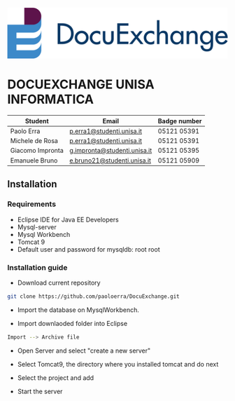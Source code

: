 ![Test Image 4](/WebContent/images/DocuExchange_1.png)
# DOCUEXCHANGE UNISA INFORMATICA

| Student | Email | Badge number|
| ------ | ------ | ------ |
| Paolo Erra | p.erra1@studenti.unisa.it |05121 05391|
| Michele de Rosa  | p.erra1@studenti.unisa.it |05121 05391|
| Giacomo Impronta |g.impronta@studenti.unisa.it |05121 05395|
| Emanuele Bruno |e.bruno21@studenti.unisa.it |05121 05909|

## Installation

### Requirements
* Eclipse IDE for Java EE Developers
* Mysql-server
* Mysql Workbench
* Tomcat 9
* Default user and password for mysqldb: root root

### Installation guide
* Download current repository

```sh
git clone https://github.com/paoloerra/DocuExchange.git
```


* Import the database on MysqlWorkbench.

* Import downlaoded folder into Eclipse

```sh
Import --> Archive file
```

* Open Server and select "create a new server"

* Select Tomcat9, the directory where you installed tomcat and do next

* Select the project and add

* Start the server
